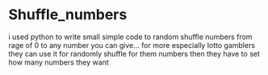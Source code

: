 # Shuffle_numbers
i used python to write small simple code to random shuffle numbers from rage of 0 to any number you can give... for more especially lotto gamblers they can use it for randomly shuffle for them numbers then they have to set how many numbers they want
